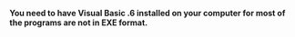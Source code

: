 **You need to have Visual Basic .6 installed on your computer for most of the programs are not in EXE format.**
